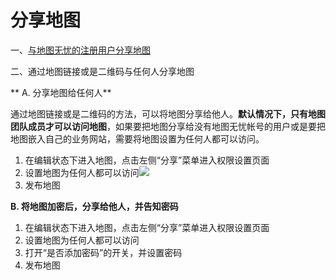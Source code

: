 # 分享地图

一、[与地图无忧的注册用户分享地图](http://help.dituwuyou.com/map-permissions.html)

二、通过地图链接或是二维码与任何人分享地图

** A. 分享地图给任何人**

通过地图链接或是二维码的方法，可以将地图分享给他人。**默认情况下，只有地图团队成员才可以访问地图**，如果要把地图分享给没有地图无忧帐号的用户或是要把地图嵌入自己的业务网站，需要将地图设置为任何人都可以访问。

1. 在编辑状态下进入地图，点击左侧“分享”菜单进入权限设置页面
2. 设置地图为任何人都可以访问![](http://pic.dituwuyou.com/map%2Fpicture%2F10.31%2Fshare3.jpg)
3. 发布地图

**B. 将地图加密后，分享给他人，并告知密码**

1. 在编辑状态下进入地图，点击左侧“分享”菜单进入权限设置页面
2. 设置地图为任何人都可以访问
3. 打开“是否添加密码”的开关，并设置密码
4. 发布地图



